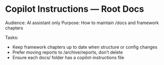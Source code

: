 # Copilot Instructions — Root Docs

Audience: AI assistant only
Purpose: How to maintain /docs and framework chapters

Tasks:
- Keep framework chapters up to date when structure or config changes
- Prefer moving reports to /archive/reports, don’t delete
- Ensure each docs/ folder has a copilot-instructions file
